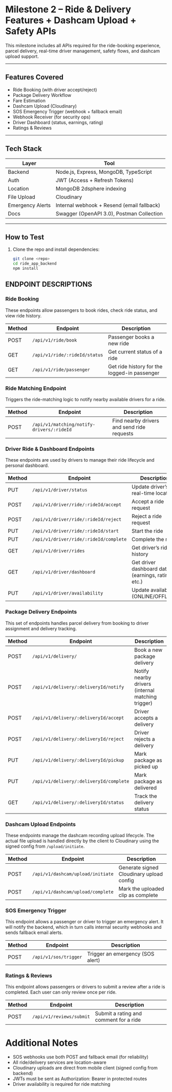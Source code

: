 #  Milestone 2 – Ride & Delivery Features + Dashcam Upload + Safety APIs

This milestone includes all APIs required for the ride-booking experience, parcel delivery, real-time driver management, safety flows, and dashcam upload support.

---

##  Features Covered

-  Ride Booking (with driver accept/reject)
-  Package Delivery Workflow
-  Fare Estimation
-  Dashcam Upload (Cloudinary)
-  SOS Emergency Trigger (webhook + fallback email)
-  Webhook Receiver (for security ops)
-  Driver Dashboard (status, earnings, rating)
-  Ratings & Reviews

---

##  Tech Stack

| Layer | Tool |
|-------|------|
| Backend | Node.js, Express, MongoDB, TypeScript |
| Auth | JWT (Access + Refresh Tokens) |
| Location | MongoDB 2dsphere indexing |
| File Upload | Cloudinary |
| Emergency Alerts | Internal webhook + Resend (email fallback) |
| Docs | Swagger (OpenAPI 3.0), Postman Collection |

---

##  How to Test

1. Clone the repo and install dependencies:

   ```bash
   git clone <repo>
   cd ride_app_backend
   npm install


## ENDPOINT DESCRIPTIONS 

###  Ride Booking

These endpoints allow passengers to book rides, check ride status, and view ride history.

| Method | Endpoint                     | Description |
|--------|------------------------------|-------------|
| POST   | `/api/v1/ride/book`          | Passenger books a new ride |
| GET    | `/api/v1/ride/:rideId/status`| Get current status of a ride |
| GET    | `/api/v1/ride/passenger`     | Get ride history for the logged-in passenger |



### Ride Matching Endpoint

Triggers the ride-matching logic to notify nearby available drivers for a ride.

| Method | Endpoint                                | Description |
|--------|-----------------------------------------|-------------|
| POST   | `/api/v1/matching/notify-drivers/:rideId` | Find nearby drivers and send ride requests |



###  Driver Ride & Dashboard Endpoints

These endpoints are used by drivers to manage their ride lifecycle and personal dashboard.

| Method | Endpoint                          | Description |
|--------|-----------------------------------|-------------|
| PUT    | `/api/v1/driver/status`           | Update driver’s real-time location |
| POST   | `/api/v1/driver/ride/:rideId/accept` | Accept a ride request |
| POST   | `/api/v1/driver/ride/:rideId/reject` | Reject a ride request |
| PUT    | `/api/v1/driver/ride/:rideId/start`   | Start the ride |
| PUT    | `/api/v1/driver/ride/:rideId/complete`| Complete the ride |
| GET    | `/api/v1/driver/rides`           | Get driver’s ride history |
| GET    | `/api/v1/driver/dashboard`       | Get driver dashboard data (earnings, rating, etc.) |
| PUT    | `/api/v1/driver/availability`    | Update availability (ONLINE/OFFLINE) |



### Package Delivery Endpoints

This set of endpoints handles parcel delivery from booking to driver assignment and delivery tracking.

| Method | Endpoint                               | Description |
|--------|----------------------------------------|-------------|
| POST   | `/api/v1/delivery/`                    | Book a new package delivery |
| POST   | `/api/v1/delivery/:deliveryId/notify`  | Notify nearby drivers (internal matching trigger) |
| POST   | `/api/v1/delivery/:deliveryId/accept`  | Driver accepts a delivery |
| POST   | `/api/v1/delivery/:deliveryId/reject`  | Driver rejects a delivery |
| PUT    | `/api/v1/delivery/:deliveryId/pickup`  | Mark package as picked up |
| PUT    | `/api/v1/delivery/:deliveryId/complete`| Mark package as delivered |
| GET    | `/api/v1/delivery/:deliveryId/status`  | Track the delivery status |



###  Dashcam Upload Endpoints

These endpoints manage the dashcam recording upload lifecycle. The actual file upload is handled directly by the client to Cloudinary using the signed config from `/upload/initiate`.

| Method | Endpoint                            | Description |
|--------|-------------------------------------|-------------|
| POST   | `/api/v1/dashcam/upload/initiate`   | Generate signed Cloudinary upload config |
| POST   | `/api/v1/dashcam/upload/complete`   | Mark the uploaded clip as complete |



### SOS Emergency Trigger

This endpoint allows a passenger or driver to trigger an emergency alert. It will notify the backend, which in turn calls internal security webhooks and sends fallback email alerts.

| Method | Endpoint              | Description |
|--------|-----------------------|-------------|
| POST   | `/api/v1/sos/trigger` | Trigger an emergency (SOS alert) |



### Ratings & Reviews

This endpoint allows passengers or drivers to submit a review after a ride is completed. Each user can only review once per ride.

| Method | Endpoint                 | Description |
|--------|--------------------------|-------------|
| POST   | `/api/v1/reviews/submit` | Submit a rating and comment for a ride |


# Additional Notes
- SOS webhooks use both POST and fallback email (for reliability)
- All ride/delivery services are location-aware
- Cloudinary uploads are direct from mobile client (signed config from backend)
- JWTs must be sent as Authorization: Bearer <token> in protected routes
- Driver availability is required for ride matching